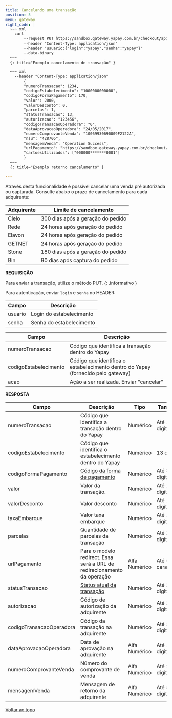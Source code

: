```yaml
---
title: Cancelando uma transação
position: 5
menu: gateway
right_code: |
  ~~~ xml
    curl
        --request PUT https://sandbox.gateway.yapay.com.br/checkout/api/v3/transacao/10000000000000/1234/cancelar
        --header "Content-Type: application/json"
        --header "usuario:{"login":"yapay","senha":"yapay"}"
        --data-binary
  ~~~
  {: title="Exemplo cancelamento de transação" }

  ~~~ xml
    --header "Content-Type: application/json"
        {
        "numeroTransacao": 1234,
        "codigoEstabelecimento": "1000000000000",
        "codigoFormaPagamento": 170,
        "valor": 2000,
        "valorDesconto": 0,
        "parcelas": 1,
        "statusTransacao": 13,
        "autorizacao": "123456",
        "codigoTransacaoOperadora": "0",
        "dataAprovacaoOperadora": "24/05/2017",
        "numeroComprovanteVenda": "10069930690009F2122A",
        "nsu": "428706",
        "mensagemVenda": "Operation Success",
        "urlPagamento": "https://sandbox.gateway.yapay.com.br/checkout/PagamentoCielo/PagamentoCielo.do?cod=14956291484887110cf2a-9aeb-4b34-a869-1a61f0611b66",
        "cartoesUtilizados": ["000000*******0001"]
        }
  ~~~
  {: title="Exemplo retorno cancelamento" }

---
```



Através desta funcionalidade é possível cancelar uma venda pré autorizada ou capturada. Consulte abaixo o prazo de cancelamento para cada adquirente:

| Adquirente | Limite de cancelamento            |
|------------|-----------------------------------|
| Cielo      | 300 dias após a geração do pedido |
| Rede       | 24 horas após geração do pedido   |
| Elavon     | 24 horas após geração do pedido   |
| GETNET     | 24 horas após geração do pedido   |
| Stone      | 180 dias após a geração do pedido |
| Bin        | 90 dias após captura do pedido    |

**REQUISIÇÃO**

<i class="fa fa-info-circle" aria-hidden="true"></i> Para enviar a transação, utilize o método <span class="put">PUT</span>.
{: .informativo }

 Para autenticação, enviar `login` e `senha` no HEADER:

| Campo    | Descrição                |
|----------|--------------------------|
| usuario  | Login do estabelecimento |
| senha    | Senha do estabelecimento |


| Campo                 | Descrição                                                                            |
|-----------------------|--------------------------------------------------------------------------------------|
| numeroTransacao       | Código que identifica a transação dentro do Yapay                                 |
| codigoEstabelecimento | Código que identifica o estabelecimento dentro do Yapay (fornecido pelo gateway)  |
| acao                  | Ação a ser realizada. Enviar "cancelar"                                              |

**RESPOSTA**


| Campo                    | Descrição                                                                | Tipo          | Tamanho             |
|--------------------------|--------------------------------------------------------------------------|---------------|---------------------|
| numeroTransacao          | Código que identifica a transação dentro do Yapay                     | Numérico      | Até 19 dígitos      |
| codigoEstabelecimento    | Código que identifica o estabelecimento dentro do Yapay               | Numérico      | 13 dígitos          |
| codigoFormaPagamento     | <a href="/gateway/rest/codigos-da-api-rest/#forma-de-pagamento" target="_blank" class="linkPadraoVerde">Código da forma de pagamento</a>                                           | Numérico      | Até 3 dígitos       |
| valor                    | Valor da transação.                                                      | Numérico      | Até 10 dígitos      |
| valorDesconto            | Valor desconto                                                           | Numérico      | Até 10 dígitos      |
| taxaEmbarque             | Valor taxa embarque                                                      | Numérico      | Até 10 dígitos      |
| parcelas                 | Quantidade de parcelas da transação                                      | Numérico      | Até 2 dígitos       |
| urlPagamento             | Para o modelo redirect. Essa será a URL de redirecionamento da operação  | Alfa Numérico | Até 500 caracteres  |
| statusTransacao          | <a href="/gateway/rest/codigos-da-api-rest/#status-de-transacao" target="_blank" class="linkPadraoVerde">Status atual da transação</a>                                             | Numérico      | Até 2 dígitos       |
| autorizacao              | Código de autorização da adquirente                                      | Numérico      | Até 20 dígitos      |
| codigoTransacaoOperadora | Código da transação na adquirente                                        | Numérico      | Até 20 dígitos      |
| dataAprovacaoOperadora   | Data de aprovação na adquirente                                          | Alfa Numérico | Até 10 dígitos      |
| numeroComprovanteVenda   | Número do comprovante de venda                                           | Alfa Numérico | Até 20 dígitos      |
| mensagemVenda            | Mensagem de retorno da adquirente                                        | Alfa Numérico | Até 50 dígitos      |



<div class="voltar-ao-topo"><a href="#"><i class="fa fa-arrow-up" aria-hidden="true"></i>Voltar ao topo</a></div>